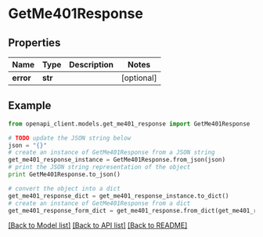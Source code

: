 # GetMe401Response


## Properties
Name | Type | Description | Notes
------------ | ------------- | ------------- | -------------
**error** | **str** |  | [optional] 

## Example

```python
from openapi_client.models.get_me401_response import GetMe401Response

# TODO update the JSON string below
json = "{}"
# create an instance of GetMe401Response from a JSON string
get_me401_response_instance = GetMe401Response.from_json(json)
# print the JSON string representation of the object
print GetMe401Response.to_json()

# convert the object into a dict
get_me401_response_dict = get_me401_response_instance.to_dict()
# create an instance of GetMe401Response from a dict
get_me401_response_form_dict = get_me401_response.from_dict(get_me401_response_dict)
```
[[Back to Model list]](../README.md#documentation-for-models) [[Back to API list]](../README.md#documentation-for-api-endpoints) [[Back to README]](../README.md)


